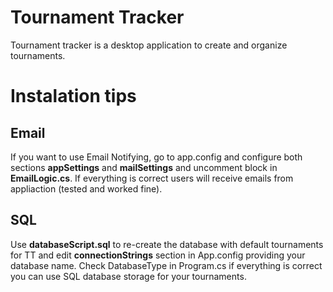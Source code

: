 # Tournament Tracker
Tournament tracker is a desktop application to create and organize tournaments. 

# Instalation tips

## Email
If you want to use Email Notifying, go to app.config and configure both sections <b>appSettings</b> and <b>mailSettings</b> and uncomment block in <b>EmailLogic.cs</b>. If everything is correct users will receive emails from appliaction (tested and worked fine).

## SQL
  Use <b>databaseScript.sql</b> to re-create the database with default tournaments for TT and edit <b>connectionStrings</b> section in App.config providing your database name. Check DatabaseType in Program.cs if everything is correct you can use SQL database storage for your tournaments.
 
